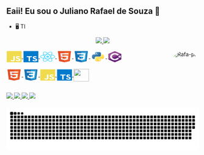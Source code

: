 ## Eaii! Eu sou o Juliano Rafael de Souza 🤙

- 🖥 TI

<div align="center">
  <a href="https://github.com/rafaballerini">
  <img height="180em" src="https://github-readme-stats.vercel.app/api?username=rafaballerini&show_icons=true&theme=dracula&include_all_commits=true&count_private=true"/>
  <img height="180em" src="https://github-readme-stats.vercel.app/api/top-langs/?username=rafaballerini&layout=compact&langs_count=7&theme=dracula"/>
</div>
<div style="display: inline_block"><br>
  <img align="center" alt="Rafa-Js" height="30" width="40" src="https://raw.githubusercontent.com/devicons/devicon/master/icons/javascript/javascript-plain.svg">
  <img align="center" alt="Rafa-Ts" height="30" width="40" src="https://raw.githubusercontent.com/devicons/devicon/master/icons/typescript/typescript-plain.svg">
  <img align="center" alt="Rafa-React" height="30" width="40" src="https://raw.githubusercontent.com/devicons/devicon/master/icons/react/react-original.svg">
  <img align="center" alt="Rafa-HTML" height="30" width="40" src="https://raw.githubusercontent.com/devicons/devicon/master/icons/html5/html5-original.svg">
  <img align="center" alt="Rafa-CSS" height="30" width="40" src="https://raw.githubusercontent.com/devicons/devicon/master/icons/css3/css3-original.svg">
  <img align="center" alt="Rafa-Python" height="30" width="40" src="https://raw.githubusercontent.com/devicons/devicon/master/icons/python/python-original.svg">
  <img align="center" alt="Rafa-Csharp" height="30" width="40" src="https://raw.githubusercontent.com/devicons/devicon/master/icons/csharp/csharp-original.svg">
  <img align="right" alt="Rafa-pic" height="150" style="border-radius:50px;" src="https://media.discordapp.net/attachments/639956127056134178/890373478988013628/Publicacoes_Instagram_1_1.png?width=676&height=676">
</div>
	
 <div style="display: inline_block"><br>
	  <img align="center" alt="Juliano-HTML" height="30" width="40" src="https://raw.githubusercontent.com/devicons/devicon/master/icons/html5/html5-original.svg">
	  <img align="center" alt="Juliano-CSS" height="30" width="40" src="https://raw.githubusercontent.com/devicons/devicon/master/icons/css3/css3-original.svg">
	  <img align="center" alt="Juliano-Js" height="30" width="40" src="https://raw.githubusercontent.com/devicons/devicon/master/icons/javascript/javascript-plain.svg">
	  <img align="center" alt="Juliano-Ts" height="30" width="40" src="https://raw.githubusercontent.com/devicons/devicon/master/icons/typescript/typescript-plain.svg">
	  <img align="center"  alt"Juliano-Angular" height="33" width="40" src="https://cdn.jsdelivr.net/gh/devicons/devicon/icons/angularjs/angularjs-original.svg" />
<div>
  
   ##
   
   <div>
<a href="https://www.linkedin.com/in/juliano-rafael-de-souza-22b5a2218" target="_blank">
	<img src="https://img.shields.io/badge/LinkedIn-0077B5?style=for-the-badge&logo=linkedin&logoColor=white" target="_blank">
</a>
	   
<a href="https://www.instagram.com/rafael_juliano_" target="_blank">
	<img src="https://img.shields.io/badge/Instagram-E4405F?style=for-the-badge&logo=instagram&logoColor=white" target="_blank">
</a>
	   
<a href="https://twitter.com/Jasspionn" target="_blank">
	 <img src="https://img.shields.io/badge/Twitter-1DA1F2?style=for-the-badge&logo=twitter&logoColor=white" target="_blank">
</a>	
	      
<a href="https://open.spotify.com/playlist/0jZlUqTGJpFG3qzO1IFBji" target="_blank">
	 <img src="https://img.shields.io/badge/Spotify-1ED760?&style=for-the-badge&logo=spotify&logoColor=white" target="_blank">
</a>
  
   ![Snake animation](https://github.com/JulianodeSouza/JulianodeSouza/blob/output/github-contribution-grid-snake.svg)		
</div>
	
